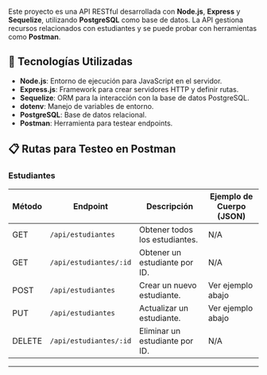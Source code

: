 Este proyecto es una API RESTful desarrollada con **Node.js**, **Express** y **Sequelize**, utilizando **PostgreSQL** como base de datos. La API gestiona recursos relacionados con estudiantes y se puede probar con herramientas como **Postman**.

## 🚀 Tecnologías Utilizadas

- **Node.js**: Entorno de ejecución para JavaScript en el servidor.
- **Express.js**: Framework para crear servidores HTTP y definir rutas.
- **Sequelize**: ORM para la interacción con la base de datos PostgreSQL.
- **dotenv**: Manejo de variables de entorno.
- **PostgreSQL**: Base de datos relacional.
- **Postman**: Herramienta para testear endpoints.
## 📋 Rutas para Testeo en Postman

### **Estudiantes**

| **Método** | **Endpoint**             | **Descripción**                  | **Ejemplo de Cuerpo (JSON)** |
|------------|---------------------------|-----------------------------------|------------------------------|
| GET        | `/api/estudiantes`        | Obtener todos los estudiantes.    | N/A                          |
| GET        | `/api/estudiantes/:id`    | Obtener un estudiante por ID.     | N/A                          |
| POST       | `/api/estudiantes`        | Crear un nuevo estudiante.        | Ver ejemplo abajo            |
| PUT        | `/api/estudiantes`        | Actualizar un estudiante.         | Ver ejemplo abajo            |
| DELETE     | `/api/estudiantes/:id`    | Eliminar un estudiante por ID.    | N/A                          |

---
